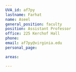 ```yaml
---
UVA_id: af7py
lastname: Farhat
name: Aseel
general_position: faculty
position: Assistant Professor
office: 225 Kerchof Hall
phone:
email: af7py@virginia.edu
personal_page:

areas:

---
```

